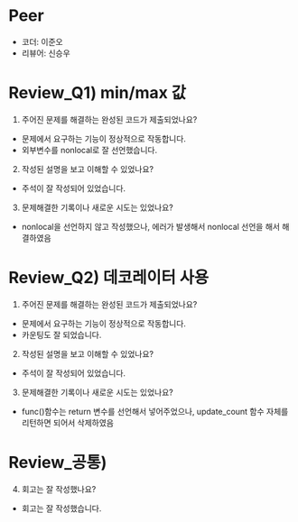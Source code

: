 # Peer
- 코더: 이준오
- 리뷰어: 신승우

# Review_Q1) min/max 값
1. 주어진 문제를 해결하는 완성된 코드가 제출되었나요?
- 문제에서 요구하는 기능이 정상적으로 작동합니다.
- 외부변수를 nonlocal로 잘 선언했습니다.

2. 작성된 설명을 보고 이해할 수 있었나요?
- 주석이 잘 작성되어 있었습니다.

3. 문제해결한 기록이나 새로운 시도는 있었나요?
- nonlocal을 선언하지 않고 작성했으나, 에러가 발생해서 nonlocal 선언을 해서 해결하였음


# Review_Q2) 데코레이터 사용
1. 주어진 문제를 해결하는 완성된 코드가 제출되었나요?
- 문제에서 요구하는 기능이 정상적으로 작동합니다.
- 카운팅도 잘 되었습니다.

2. 작성된 설명을 보고 이해할 수 있었나요?
- 주석이 잘 작성되어 있었습니다.

3. 문제해결한 기록이나 새로운 시도는 있었나요?
- func()함수는 return 변수를 선언해서 넣어주었으나, update_count 함수 자체를 리턴하면 되어서 삭제하였음

# Review_공통)
4. 회고는 잘 작성했나요?
- 회고는 잘 작성했습니다.